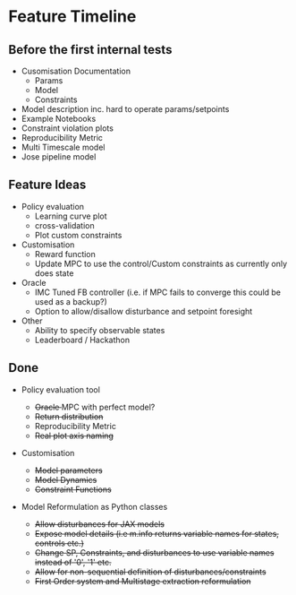 # Feature Timeline

## Before the first internal tests
 - Cusomisation Documentation
   - Params
   - Model
   - Constraints
-  Model description inc. hard to operate params/setpoints  
-  Example Notebooks
-  Constraint violation plots
-  Reproducibility Metric
-  Multi Timescale model
-  Jose pipeline model


## Feature Ideas
  - Policy evaluation
    - Learning curve plot
    - cross-validation
    - Plot custom constraints
  - Customisation
    - Reward function
    - Update MPC to use the control/Custom constraints as currently only does state
  - Oracle
    - IMC Tuned FB controller (i.e. if MPC fails to converge this could be 
       used as a backup?)
    - Option to allow/disallow disturbance and setpoint foresight
  - Other
    - Ability to specify observable states
    - Leaderboard / Hackathon

## Done 
 - Policy evaluation tool
     - <del>Oracle </del> MPC with perfect model?
     - <del>Return distribution
     - Reproducibility Metric
     - <del>Real plot axis naming
 - Customisation
    - <del> Model parameters
    - <del> Model Dynamics
    - <del> Constraint Functions

  - Model Reformulation as Python classes
    - <del>Allow disturbances for JAX models
    - <del>Expose model details (i.e m.info returns variable names for states, controls etc.)
    - <del>Change SP, Constraints, and disturbances to use variable names instead of '0', '1' etc.
    - <del>Allow for non-sequential definition of disturbances/constraints
    - <del>First Order system and Multistage extraction reformulation
